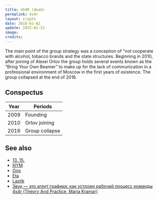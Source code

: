 ```yaml
---
title: 4S4R (dead)
permalink: 4s4r
layout: crypto
date: 2018-01-02
update: 2025-01-22
image:
credits:
---
```


The main point of the group strategy was a conception of "not cooperate with alcohol, tobacco brands and the state structures. Beginning in 2010, after joining of Alexei Orlov the group holds several events known as the “Bring Your Own Beamer” to make up for the lack of communication in a professional environment of Moscow in the first years of existence. The group collapsed at the end of 2016.

## Conspectus

| Year | Periods         |
|------|-----------------|
| 2009 | Founding        |
| 2010 | Orlov joining   |
| 2016 | Group collapse  |

## See also

+ [13. 15.](13-15)
+ [IIIYM](iiiym)
+ [Ono](ono)
+ [Eta](eta)
+ [Lastik](lastik)
+ [Звук — это агент графики: как устроен рабочий процесс команды 4s4r (Theory And Practice, Maria Kramar)](https://special.theoryandpractice.ru/4s4r)

